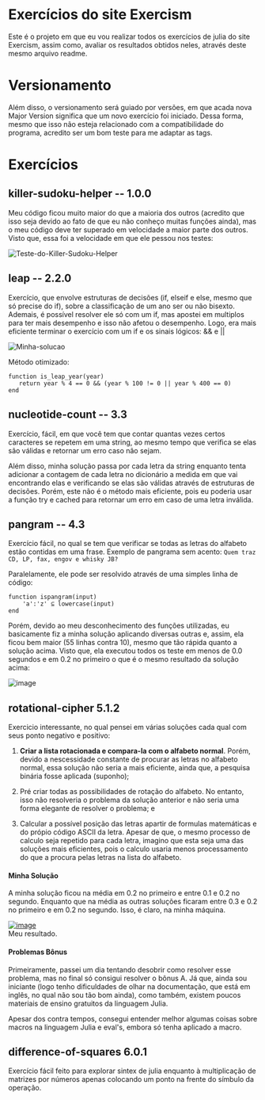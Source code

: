 # Exercícios do site Exercism

Este é o projeto em que eu vou realizar todos os  exercícios de julia do site Exercism, assim como, avaliar os resultados obtidos neles, através deste mesmo arquivo readme.

# Versionamento

Além disso, o versionamento será guiado por versões, em que acada nova Major Version significa que um novo exercício foi iniciado. Dessa forma, mesmo que isso não esteja relacionado com a compatibilidade do programa, acredito ser um bom teste para me adaptar as tags.

# Exercícios

## killer-sudoku-helper -- 1.0.0

Meu código ficou muito maior do que a maioria dos outros (acredito que isso seja devido ao fato de que eu não conheço muitas funções ainda), mas o meu código deve ter superado em velocidade a maior parte dos outros. Visto que, essa foi a velocidade em que ele pessou nos testes:

<img src="https://i.ibb.co/zsTXXpW/Teste-do-Killer-Sudoku-Helper.png" alt="Teste-do-Killer-Sudoku-Helper" border="0">

## leap -- 2.2.0

Exercício, que envolve estruturas de decisões (if, elseif e else, mesmo que só precise do if), sobre a classificação de um ano ser ou não bisexto. Ademais, é possível resolver ele só com um if, mas apostei em multiplos para ter mais desempenho e isso não afetou o desempenho. Logo, era mais eficiente terminar o exercício com um if e os sinais lógicos: && e ||

<img src="https://i.ibb.co/ctSDKJN/Minha-solu-o.png" alt="Minha-solucao" border="0">

Método otimizado:
```
function is_leap_year(year)
   return year % 4 == 0 && (year % 100 != 0 || year % 400 == 0)
end
```
## nucleotide-count -- 3.3

Exercício, fácil, em que você tem que contar quantas vezes certos caracteres se repetem em uma string, ao mesmo tempo que verifica se elas são válidas e retornar um erro caso não sejam.
<div>
Além disso, minha solução passa por cada letra da string enquanto tenta adicionar a contagem de cada letra no dicionário a medida em que vai encontrando elas e verificando se elas são válidas através de estruturas de decisões. Porém, este não é o método mais eficiente, pois eu poderia usar a função try e cached para retornar um erro em caso de uma letra inválida.
</div>

## pangram -- 4.3

Exercício fácil, no qual se tem que verificar se todas as letras do alfabeto estão contidas em uma frase. Exemplo de pangrama sem acento: `Quem traz CD, LP, fax, engov e whisky JB?`

<div>
Paralelamente, ele pode ser resolvido através de uma simples linha de código: 
</div>

```
function ispangram(input)
    'a':'z' ⊆ lowercase(input)
end
```

Porém, devido ao meu desconhecimento des funções utilizadas, eu basicamente fiz a minha solução aplicando diversas outras e, assim, ela ficou bem maior (55 linhas contra 10), mesmo que tão rápida quanto a solução acima. Visto que, ela executou todos os teste em menos de 0.0 segundos e em 0.2 no primeiro o que é o mesmo resultado da solução acima:

<img src="https://i.ibb.co/JFTvZvJ/image.png" alt="image" border="0">

## rotational-cipher 5.1.2

Exercicio interessante, no qual pensei em várias soluções cada qual com seus ponto negativo e positivo:

1. **Criar a lista rotacionada e compara-la com o alfabeto normal**. Porém, devido a nescessidade constante de procurar as letras no alfabeto normal, essa solução não seria a mais eficiente, ainda que, a pesquisa binária fosse aplicada (suponho);

2. Pré criar todas as possibilidades de rotação do alfabeto. No entanto, isso não resolveria o problema da solução anterior e não seria uma forma elegante de resolver o problema; e

3. Calcular a possível posição das letras apartir de formulas matemáticas e do própio código ASCII da letra. Apesar de que, o mesmo processo de calculo seja repetido para cada letra, imagino que esta seja uma das soluções mais eficientes, pois o calculo usaria menos processamento do que a procura pelas letras na lista do alfabeto.

#### Minha Solução

A minha solução ficou na média em 0.2 no primeiro e entre 0.1 e 0.2 no segundo. Enquanto que na média as outras soluções ficaram entre 0.3 e 0.2 no primeiro e em 0.2 no segundo. Isso, é claro, na minha máquina.

<a href="https://ibb.co/SxxDVtr"><img src="https://i.ibb.co/KGGcV2w/image.png" alt="image" border="0"></a> <br>
Meu resultado.

#### Problemas Bônus

Primeiramente, passei um dia tentando desobrir como resolver esse problema, mas no final só consigui resolver o bônus A. Já que, ainda sou iniciante (logo tenho dificuldades de olhar na documentação, que está em inglês, no qual não sou tão bom ainda), como também, existem poucos materiais de ensino gratuitos da linguagem Julia.

Apesar dos contra tempos, consegui entender melhor algumas coisas sobre macros na linguagem Julia e eval's, embora só tenha aplicado a macro.

## difference-of-squares 6.0.1

Exercício fácil feito para explorar sintex de julia enquanto à multiplicação de matrizes por números apenas colocando um ponto na frente do símbulo da operação.